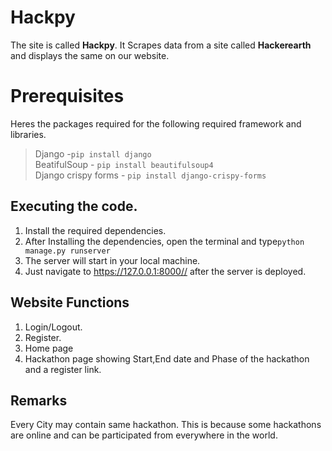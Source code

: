 # Hackpy

The site is called **Hackpy**. It Scrapes data from a site called **Hackerearth** and displays the same on our website.


# Prerequisites

Heres the packages required for the following required framework and libraries.

> Django -`pip install django`<br />
> BeatifulSoup - `pip install beautifulsoup4`<br />
> Django crispy forms - `pip install django-crispy-forms`


## Executing the code.

 1. Install the required dependencies.
 2. After Installing the dependencies, open the terminal and type`python manage.py runserver` 
 3. The server will start in your local machine.
 4. Just navigate to https://127.0.0.1:8000// after the server is deployed.
 

## Website Functions

 1. Login/Logout.
 3. Register.
 4. Home page 
 5. Hackathon page showing Start,End date and Phase of the hackathon and a register link.
 
 ## Remarks
 Every City may contain same hackathon. This is because some hackathons are online and can be participated from everywhere in the world.
